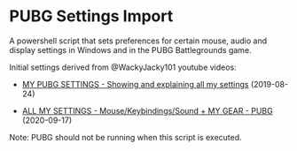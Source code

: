 # PUBG Settings Import

A powershell script that sets preferences for certain mouse, audio and display settings in Windows and in the PUBG Battlegrounds game.

Initial settings derived from @WackyJacky101 youtube videos:

* [MY PUBG SETTINGS - Showing and explaining all my settings](https://youtu.be/MddquVCgYGY) (2019-08-24)

* [ALL MY SETTINGS - Mouse/Keybindings/Sound + MY GEAR - PUBG](https://youtu.be/yLjXnXurLlo) (2020-09-17)

Note:  PUBG should not be running when this script is executed. 

